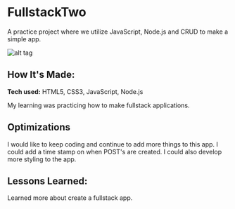 # FullstackTwo
A practice project where we utilize JavaScript, Node.js and CRUD to make a simple app.

![alt tag](https://user-images.githubusercontent.com/102541428/172066948-ec4cc122-839b-43b2-9e47-00094c5403b0.png)


## How It's Made:

**Tech used:** HTML5, CSS3, JavaScript, Node.js

My learning was practicing how to make fullstack applications.

## Optimizations

I would like to keep coding and continue to add more things to this app. I could add a time stamp on when POST's are created. I could also develop more styling to the app.

## Lessons Learned:

Learned more about create a fullstack app.
